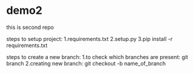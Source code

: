 # demo2
this is second repo

steps to setup project:
1.requirements.txt
2.setup.py
3.pip install -r requirements.txt

 steps to create a new branch:
1.to check which branches are present: git branch
2.creating new branch: git checkout -b name_of_branch
